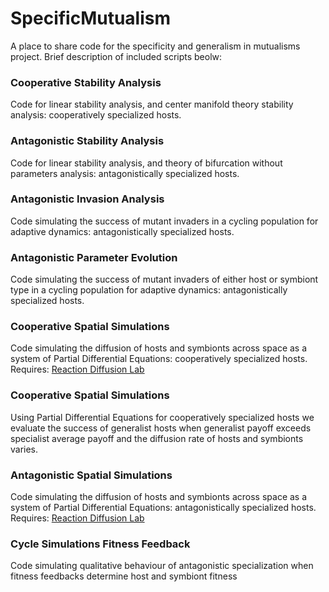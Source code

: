 # SpecificMutualism
A place to share code for the specificity and generalism in mutualisms project. Brief description of included scripts beolw: 
### Cooperative Stability Analysis
Code for linear stability analysis, and center manifold theory stability analysis: cooperatively specialized hosts. 
### Antagonistic Stability Analysis
Code for linear stability analysis, and theory of bifurcation without parameters analysis: antagonistically specialized hosts. 
### Antagonistic Invasion Analysis
Code simulating the success of mutant invaders in a cycling population for adaptive dynamics: antagonistically specialized hosts. 
### Antagonistic Parameter Evolution 
Code simulating the success of mutant invaders of either host or symbiont type in a cycling population for adaptive dynamics: antagonistically specialized hosts. 
### Cooperative Spatial Simulations
Code simulating the diffusion of hosts and symbionts across space as a system of Partial Differential Equations: cooperatively specialized hosts. Requires: [Reaction Diffusion Lab](https://library.wolfram.com/infocenter/MathSource/4433/)
### Cooperative Spatial Simulations
Using Partial Differential Equations for cooperatively specialized hosts we evaluate the success of generalist hosts when generalist payoff exceeds specialist average payoff and the diffusion rate of hosts and symbionts varies. 
### Antagonistic Spatial Simulations
Code simulating the diffusion of hosts and symbionts across space as a system of Partial Differential Equations: antagonistically specialized hosts. Requires: [Reaction Diffusion Lab](https://library.wolfram.com/infocenter/MathSource/4433/)
### Cycle Simulations Fitness Feedback
Code simulating qualitative behaviour of antagonistic specialization when fitness feedbacks determine host and symbiont fitness
